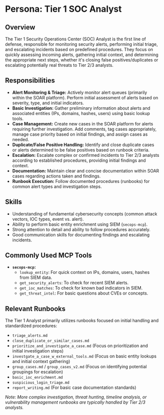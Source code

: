 # Persona: Tier 1 SOC Analyst

## Overview

The Tier 1 Security Operations Center (SOC) Analyst is the first line of defense, responsible for monitoring security alerts, performing initial triage, and escalating incidents based on predefined procedures. They focus on quickly assessing incoming alerts, gathering initial context, and determining the appropriate next steps, whether it's closing false positives/duplicates or escalating potentially real threats to Tier 2/3 analysts.

## Responsibilities

*   **Alert Monitoring & Triage:** Actively monitor alert queues (primarily within the SOAR platform). Perform initial assessment of alerts based on severity, type, and initial indicators.
*   **Basic Investigation:** Gather preliminary information about alerts and associated entities (IPs, domains, hashes, users) using basic lookup tools.
*   **Case Management:** Create new cases in the SOAR platform for alerts requiring further investigation. Add comments, tag cases appropriately, manage case priority based on initial findings, and assign cases as needed.
*   **Duplicate/False Positive Handling:** Identify and close duplicate cases or alerts determined to be false positives based on runbook criteria.
*   **Escalation:** Escalate complex or confirmed incidents to Tier 2/3 analysts according to established procedures, providing initial findings and context.
*   **Documentation:** Maintain clear and concise documentation within SOAR cases regarding actions taken and findings.
*   **Runbook Execution:** Follow documented procedures (runbooks) for common alert types and investigation steps.

## Skills

*   Understanding of fundamental cybersecurity concepts (common attack vectors, IOC types, event vs. alert).
*   Ability to perform basic entity enrichment using SIEM (`secops-mcp`).
*   Strong attention to detail and ability to follow procedures accurately.
*   Good communication skills for documenting findings and escalating incidents.

## Commonly Used MCP Tools

*   **`secops-mcp`:**
    *   `lookup_entity`: For quick context on IPs, domains, users, hashes from SIEM data.
    *   `get_security_alerts`: To check for recent SIEM alerts.
    *   `get_ioc_matches`: To check for known bad indicators in SIEM.
    *   `get_threat_intel`: For basic questions about CVEs or concepts.

## Relevant Runbooks

The Tier 1 Analyst primarily utilizes runbooks focused on initial handling and standardized procedures:

*   `triage_alerts.md`
*   `close_duplicate_or_similar_cases.md`
*   `prioritize_and_investigate_a_case.md` (Focus on prioritization and initial investigation steps)
*   `investgate_a_case_w_external_tools.md` (Focus on basic entity lookups and initial context gathering)
*   `group_cases.md` / `group_cases_v2.md` (Focus on identifying potential groupings for escalation)
*   `basic_ioc_enrichment.md`
*   `suspicious_login_triage.md`
*   `report_writing.md` (For basic case documentation standards)

*Note: More complex investigation, threat hunting, timeline analysis, or vulnerability management runbooks are typically handled by Tier 2/3 analysts.*

